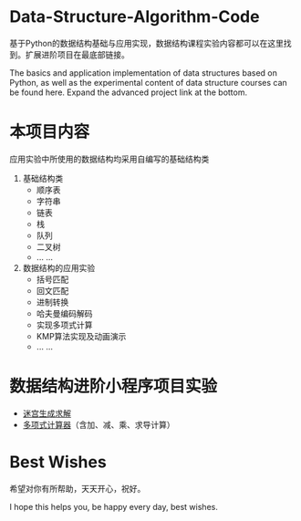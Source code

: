 # Data-Structure-Algorithm-Code
基于Python的数据结构基础与应用实现，数据结构课程实验内容都可以在这里找到。扩展进阶项目在最底部链接。

The basics and application implementation of data structures based on Python, as well as the experimental content of data structure courses can be found here. Expand the advanced project link at the bottom.

# 本项目内容
应用实验中所使用的数据结构均采用自编写的基础结构类
1. 基础结构类
    + 顺序表
    + 字符串
    + 链表
    + 栈
    + 队列
    + 二叉树
    + ... ...
2. 数据结构的应用实验
    + 括号匹配
    + 回文匹配
    + 进制转换
    + 哈夫曼编码解码
    + 实现多项式计算
    + KMP算法实现及动画演示
    + ... ...

# 数据结构进阶小程序项目实验
+ [迷宫生成求解](https://github.com/YiFan-Home/Maze-Generation-and-Solving)
+ [多项式计算器](https://github.com/YiFan-Home/Polynomial-Calculator)（含加、减、乘、求导计算）

# Best Wishes
希望对你有所帮助，天天开心，祝好。

I hope this helps you, be happy every day, best wishes.
